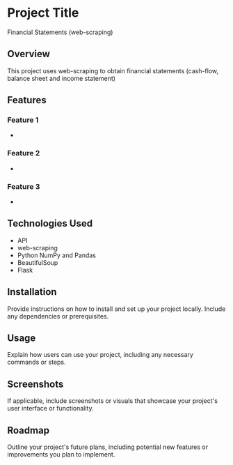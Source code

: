 # Project Title
Financial Statements (web-scraping)

## Overview

This project uses web-scraping to obtain financial statements (cash-flow, balance sheet and income statement)

## Features


### Feature 1
-

### Feature 2
-


### Feature 3
-

## Technologies Used

- API
- web-scraping
- Python NumPy and Pandas
- BeautifulSoup 
- Flask

## Installation

Provide instructions on how to install and set up your project locally. Include any dependencies or prerequisites.

## Usage

Explain how users can use your project, including any necessary commands or steps.

## Screenshots

If applicable, include screenshots or visuals that showcase your project's user interface or functionality.

## Roadmap

Outline your project's future plans, including potential new features or improvements you plan to implement.



